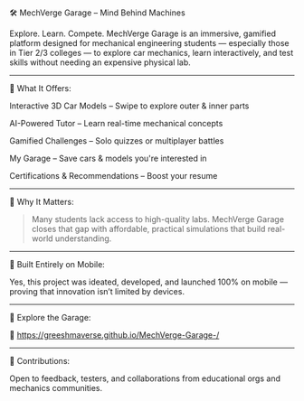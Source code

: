 🛠️ MechVerge Garage – Mind Behind Machines

Explore. Learn. Compete.
MechVerge Garage is an immersive, gamified platform designed for mechanical engineering students — especially those in Tier 2/3 colleges — to explore car mechanics, learn interactively, and test skills without needing an expensive physical lab.


---

🚀 What It Offers:

Interactive 3D Car Models – Swipe to explore outer & inner parts

AI-Powered Tutor – Learn real-time mechanical concepts

Gamified Challenges – Solo quizzes or multiplayer battles

My Garage – Save cars & models you're interested in

Certifications & Recommendations – Boost your resume



---

🧩 Why It Matters:

> Many students lack access to high-quality labs. MechVerge Garage closes that gap with affordable, practical simulations that build real-world understanding.




---

📱 Built Entirely on Mobile:

Yes, this project was ideated, developed, and launched 100% on mobile — proving that innovation isn’t limited by devices.


---

📌 Explore the Garage:

🔗 https://greeshmaverse.github.io/MechVerge-Garage-/


---

🤝 Contributions:

Open to feedback, testers, and collaborations from educational orgs and mechanics communities.
